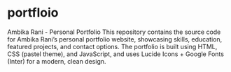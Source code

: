 # portfloio
Ambika Rani - Personal Portfolio
This repository contains the source code for Ambika Rani’s personal portfolio website, showcasing skills, education, featured projects, and contact options.
The portfolio is built using HTML, CSS (pastel theme), and JavaScript, and uses Lucide Icons + Google Fonts (Inter) for a modern, clean design.

